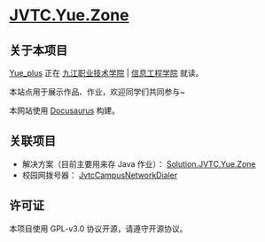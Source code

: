 # [JVTC.Yue.Zone](https://JVTC.Yue.Zone/)

## 关于本项目

[Yue_plus](https://github.com/Yue-plus) 正在
[九江职业技术学院](https://www.jvtc.jx.cn/) |
[信息工程学院](https://xxgcxy.jvtc.jx.cn/) 就读。

本站点用于展示作品、作业，欢迎同学们共同参与~

本网站使用 [Docusaurus](https://docusaurus.io/zh-CN/docs) 构建。

## 关联项目

- 解决方案（目前主要用来存 Java 作业）：
  [Solution.JVTC.Yue.Zone](https://github.com/Yue-plus/Solution.JVTC.Yue.Zone)
- 校园网拨号器：
  [JvtcCampusNetworkDialer](https://github.com/Yue-plus/JvtcCampusNetworkDialer)
  

## 许可证

本项目使用 GPL-v3.0 协议开源，请遵守开源协议。
